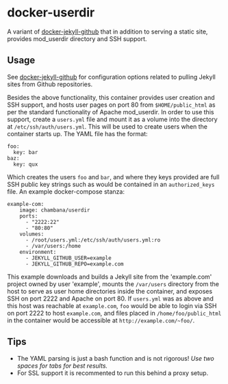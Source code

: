 docker-userdir
==============
A variant of [docker-jekyll-github](https://github.com/chambana-net/docker-jekyll-github) that in addition to serving a static site, provides mod_userdir directory and SSH support.

Usage
-----
See [docker-jekyll-github](https://github.com/chambana-net/docker-jekyll-github) for configuration options related to pulling Jekyll sites from Github repositories.

Besides the above functionality, this container provides user creation and SSH support, and hosts user pages on port 80 from `$HOME/public_html` as per the standard functionality of Apache mod_userdir. In order to use this support, create a `users.yml` file and mount it as a volume into the directory at `/etc/ssh/auth/users.yml`. This will be used to create users when the container starts up. The YAML file has the format:

```
foo:
  key: bar
baz:
  key: qux
```

Which creates the users `foo` and `bar`, and where they keys provided are full SSH public key strings such as would be contained in an `authorized_keys` file. An example docker-compose stanza:

```
example-com:
    image: chambana/userdir
    ports:
      - "2222:22"
      - "80:80"
    volumes:
      - /root/users.yml:/etc/ssh/auth/users.yml:ro
      - /var/users:/home
    environment:
      - JEKYLL_GITHUB_USER=example
      - JEKYLL_GITHUB_REPO=example.com
```
This example downloads and builds a Jekyll site from the 'example.com' project owned by user 'example', mounts the `/var/users` directory from the host to serve as user home directories inside the container, and exposes SSH on port 2222 and Apache on port 80. If `users.yml` was as above and this host was reachable at `example.com`, `foo` would be able to login via SSH on port 2222 to host `example.com`, and files placed in `/home/foo/public_html` in the container would be accessible at `http://example.com/~foo/`.

Tips
----
* The YAML parsing is just a bash function and is not rigorous! *Use two spaces for tabs for best results.*
* For SSL support it is recommented to run this behind a proxy setup.
